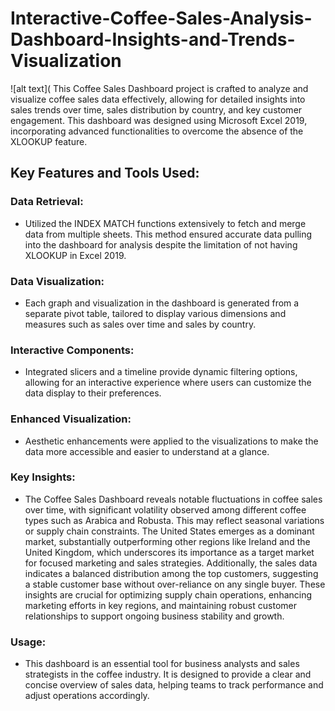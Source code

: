 # Interactive-Coffee-Sales-Analysis-Dashboard-Insights-and-Trends-Visualization
![alt text](
This Coffee Sales Dashboard project is crafted to analyze and visualize coffee sales data effectively, allowing for detailed insights into sales trends over time, sales distribution by country, and key customer engagement. This dashboard was designed using Microsoft Excel 2019, incorporating advanced functionalities to overcome the absence of the XLOOKUP feature.

## Key Features and Tools Used:
### Data Retrieval:
- Utilized the INDEX MATCH functions extensively to fetch and merge data from multiple sheets. This method ensured accurate data pulling into the dashboard for analysis despite the limitation of not having XLOOKUP in Excel 2019.

### Data Visualization:
- Each graph and visualization in the dashboard is generated from a separate pivot table, tailored to display various dimensions and measures such as sales over time and sales by country.

### Interactive Components:
-  Integrated slicers and a timeline provide dynamic filtering options, allowing for an interactive experience where users can customize the data display to their preferences.
### Enhanced Visualization:
- Aesthetic enhancements were applied to the visualizations to make the data more accessible and easier to understand at a glance.

### Key Insights:
- The Coffee Sales Dashboard reveals notable fluctuations in coffee sales over time, with significant volatility observed among different coffee types such as Arabica and Robusta. This may reflect seasonal variations or supply chain constraints. The United States emerges as a dominant market, substantially outperforming other regions like Ireland and the United Kingdom, which underscores its importance as a target market for focused marketing and sales strategies. Additionally, the sales data indicates a balanced distribution among the top customers, suggesting a stable customer base without over-reliance on any single buyer. These insights are crucial for optimizing supply chain operations, enhancing marketing efforts in key regions, and maintaining robust customer relationships to support ongoing business stability and growth.


### Usage:
- This dashboard is an essential tool for business analysts and sales strategists in the coffee industry. It is designed to provide a clear and concise overview of sales data, helping teams to track performance and adjust operations accordingly.

